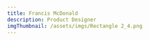 ```yaml
---
title: Francis McDonald
description: Product Designer
imgThumbnail: /assets/imgs/Rectangle 2_4.png
---
```

